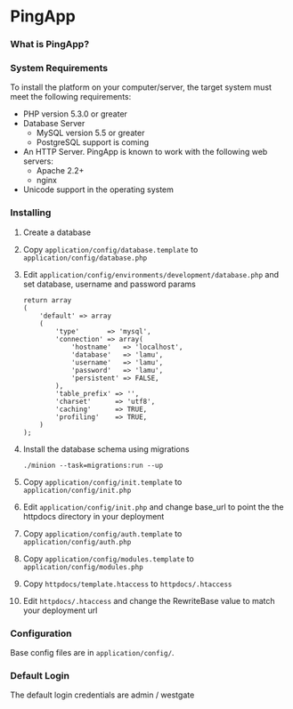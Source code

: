 PingApp
============

### What is PingApp?

### System Requirements

To install the platform on your computer/server, the target system must meet the following requirements:

* PHP version 5.3.0 or greater
* Database Server
    - MySQL version 5.5 or greater
    - PostgreSQL support is coming
* An HTTP Server. PingApp is known to work with the following web servers:
    - Apache 2.2+
    - nginx
* Unicode support in the operating system

### Installing

1. Create a database
2. Copy ```application/config/database.template``` to ```application/config/database.php```
3. Edit ```application/config/environments/development/database.php``` and set database, username and password params

	```
	return array
	(
		'default' => array
		(
			'type'       => 'mysql',
			'connection' => array(
				'hostname'   => 'localhost',
				'database'   => 'lamu',
				'username'   => 'lamu',
				'password'   => 'lamu',
				'persistent' => FALSE,
			),
			'table_prefix' => '',
			'charset'      => 'utf8',
			'caching'      => TRUE,
			'profiling'    => TRUE,
		)
	);
	```

4. Install the database schema using migrations
	
	```./minion --task=migrations:run --up```

5. Copy ```application/config/init.template``` to ```application/config/init.php```
6. Edit ```application/config/init.php``` and change base_url to point the the httpdocs directory in your deployment
7. Copy ```application/config/auth.template``` to ```application/config/auth.php```
8. Copy ```application/config/modules.template``` to ```application/config/modules.php```
9. Copy ```httpdocs/template.htaccess``` to ```httpdocs/.htaccess```
10. Edit ```httpdocs/.htaccess``` and change the RewriteBase value to match your deployment url

### Configuration

Base config files are in ```application/config/```.

### Default Login

The default login credentials are admin / westgate